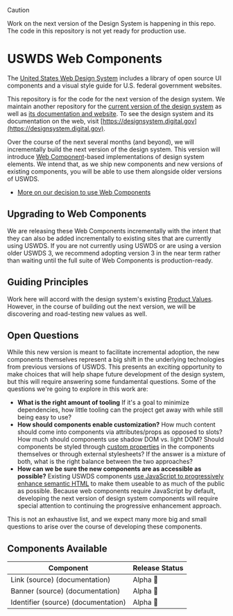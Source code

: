 > [!CAUTION]
> Work on the next version of the Design System is happening in this repo. The code in this repository is not yet ready for production use.

# USWDS Web Components

The [United States Web Design System](https://designsystem.digital.gov) includes a library of open source UI components and a visual style guide for U.S. federal government websites.

This repository is for the code for the next version of the design system. We maintain another repository for the [current version of the design system](https://github.com/uswds/uswds) as well as [its documentation and website](https://github.com/uswds/uswds-site). To see the design system and its documentation on the web, visit [https://designsystem.digital.gov](https://designsystem.digital.gov).

Over the course of the next several months (and beyond), we will incrementally build the next version of the design system. This version will introduce [Web Component](https://developer.mozilla.org/en-US/docs/Web/API/Web_components)-based implementations of design system elements. We intend that, as we ship new components and new versions of existing components, you will be able to use them alongside older versions of USWDS.

- [More on our decision to use Web Components](https://github.com/uswds/uswds-proposals/blob/main/decisions/0001-use-web-components.md)

## Upgrading to Web Components

We are releasing these Web Components incrementally with the intent that they can also be added incrementally to existing sites that are currently using USWDS. If you are not currently using USWDS or are using a version older USWDS 3, we recommend adopting version 3 in the near term rather than waiting until the full suite of Web Components is production-ready.

## Guiding Principles

Work here will accord with the design system's existing [Product Values](https://designsystem.digital.gov/about/product-values/). However, in the course of building out the next version, we will be discovering and road-testing new values as well.

## Open Questions

While this new version is meant to facilitate incremental adoption, the new components themselves represent a big shift in the underlying technologies from previous versions of USWDS. This presents an exciting opportunity to make choices that will help shape future development of the design system, but this will require answering some fundamental questions. Some of the questions we're going to explore in this work are:

- **What is the right amount of tooling** If it's a goal to minimize dependencies, how little tooling can the project get away with while still being easy to use?
- **How should components enable customization?** How much content should come into components via attributes/props as opposed to slots? How much should components use shadow DOM vs. light DOM? Should components be styled through [custom properties](https://developer.mozilla.org/en-US/docs/Web/CSS/--*) in the components themselves or through external stylesheets? If the answer is a mixture of both, what is the right balance between the two approaches?
- **How can we be sure the new components are as accessible as possible?** Existing USWDS components [use JavaScript to progressively enhance semantic HTML](https://designsystem.digital.gov/documentation/developers/) to make them useable to as much of the public as possible. Because web components require JavaScript by default, developing the next version of design system components will require special attention to continuing the progressive enhancement approach.

This is not an exhaustive list, and we expect many more big and small questions to arise over the course of developing these components.

## Components Available
| Component | Release Status |
| --- | --- |
| Link  (source) (documentation) | Alpha 🔴 |
| Banner (source) (documentation) | Alpha 🔴 |
| Identifier (source) (documentation) | Alpha 🔴 |
